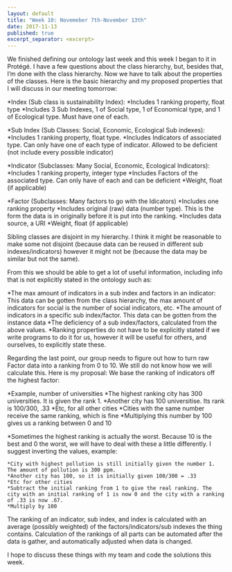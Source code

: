 ```yaml
---
layout: default
title: "Week 10: Novemeber 7th-November 13th"
date: 2017-11-13
published: true
excerpt_separator: <excerpt>
---
```

We finished defining our ontology last week and this week I began to it in Protégé. I have a few questions about the class hierarchy, but, besides that, I’m done with the class hierarchy. Now we have to talk about the properties of the classes. Here is the basic hierarchy and my proposed properties that I will discuss in our meeting tomorrow:
  
  *Index (Sub class is sustainability Index):
    *Includes 1 ranking property, float type
    *Includes 3 Sub Indexes, 1 of Social type, 1 of Economical type, and 1 of Ecological type. Must have one of each.
  
  *Sub Index (Sub Classes: Social, Economic, Ecological Sub 	indexes):
    *Includes 1 ranking property, float type.
    *Includes Indicators of associated type. Can only have one of each type of indicator. Allowed to be deficient (not include every possible indicator)
  
  *Indicator (Subclasses: Many Social, Economic, Ecological Indicators):
    *Includes 1 ranking property, integer type
    *Includes Factors of the associated type. Can only have of each and can be deficient
    *Weight, float (if applicable)
  
  *Factor (Subclasses: Many factors to go with the Idicators)
    *Includes one ranking property
    *Includes original (raw) data (number type). This is the form the data is in originally before it is put into the ranking.
    *Includes data source, a URI
    *Weight, float (if applicable)
    
Sibling classes are disjoint in my hierarchy. I think it might be reasonable to make some not disjoint (because data can be reused in different sub indexes/indicators) however it might not be (because the data may be similar but not the same).

From this we should be able to get a lot of useful information, including info that is not explicitly stated in the ontology such as:
  
  *The max amount of indicators in a sub index and factors in an indicator: This data can be gotten from the class hierarchy, the max amount of indicators for social is the number of social indicators, etc.
  *The amount of indicators in a specific sub index/factor. This data can be gotten from the instance data
  *The deficiency of a sub index/factors, calculated from the above values.
  *Ranking properties do not have to be explicitly stated if we write programs to do it for us, however it will be useful for others, and ourselves, to explicitly state these.

Regarding the last point, our group needs to figure out how to turn raw Factor data into a ranking from 0 to 10. We still do not know how we will calculate this. Here is my proposal: We base the ranking of indicators off the highest factor:
  
  *Example, number of universities
    *The highest ranking city has 300 universities. It is given the rank 1.
    *Another city has 100 universitise. Its rank is 100/300, .33
    *Etc, for all other cities
    *Cities with the same number receive the same ranking, which is fine
    *Multiplying this number by 100 gives us a ranking between 0 and 10
  
  *Sometimes the highest ranking is actually the worst. Because 10 is the best and 0 the worst, we will have to deal with these a little differently. I suggest inverting the values, example:
    
    *City with highest pollution is still initially given the number 1. The amount of pollution is 300 ppm.
    *Another city has 100, so it is initially given 100/300 = .33
    *Etc for other cities
    *Subtract the initial ranking from 1 to give the real ranking. The city with an initial ranking of 1 is now 0 and the city with a ranking of .33 is now .67.
    *Multiply by 100

The ranking of an indicator, sub index, and index is calculated with an average (possibly weighted) of the factors/indicators/sub indexes the thing contains. Calculation of the rankings of all parts can be automated after the data is gather, and automatically adjusted when data is changed.

I hope to discuss these things with my team and code the solutions this week.
